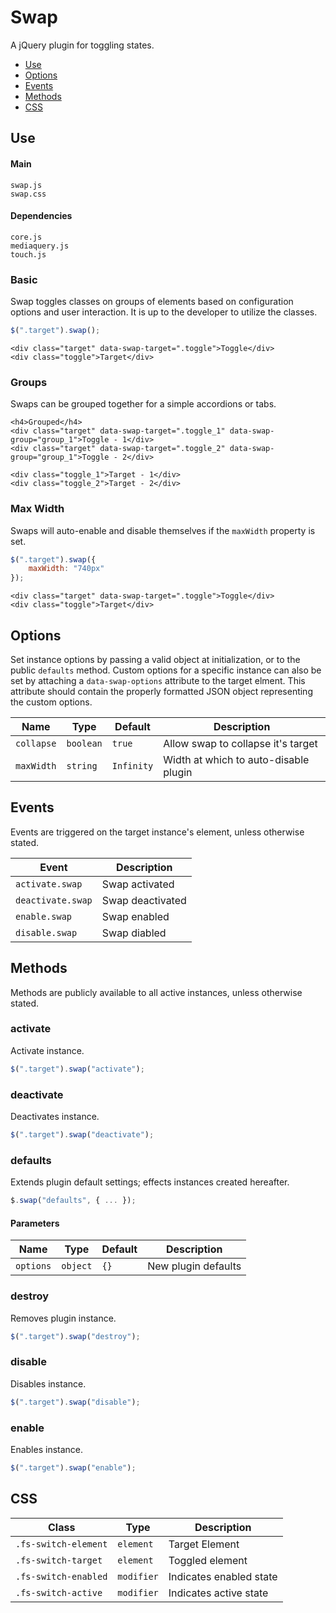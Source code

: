 # Swap

A jQuery plugin for toggling states.

* [Use](#use)
* [Options](#options)
* [Events](#events)
* [Methods](#methods)
* [CSS](#css)

## Use 

#### Main

```markup
swap.js
swap.css
```

#### Dependencies

```markup
core.js
mediaquery.js
touch.js
```

### Basic

Swap toggles classes on groups of elements based on configuration options and user interaction. It is up to the developer to utilize the classes.

```javascript
$(".target").swap();
```

```markup
<div class="target" data-swap-target=".toggle">Toggle</div>
<div class="toggle">Target</div>
```

### Groups

Swaps can be grouped together for a simple accordions or tabs.

```markup
<h4>Grouped</h4>
<div class="target" data-swap-target=".toggle_1" data-swap-group="group_1">Toggle - 1</div>
<div class="target" data-swap-target=".toggle_2" data-swap-group="group_1">Toggle - 2</div>

<div class="toggle_1">Target - 1</div>
<div class="toggle_2">Target - 2</div>
```

### Max Width

Swaps will auto-enable and disable themselves if the `maxWidth` property is set.

```javascript
$(".target").swap({
	maxWidth: "740px"
});
```

```markup
<div class="target" data-swap-target=".toggle">Toggle</div>
<div class="toggle">Target</div>
```


## Options

Set instance options by passing a valid object at initialization, or to the public `defaults` method. Custom options for a specific instance can also be set by attaching a `data-swap-options` attribute to the target elment. This attribute should contain the properly formatted JSON object representing the custom options.

| Name | Type | Default | Description |
| --- | --- | --- | --- |
| `collapse` | `boolean` | `true` | Allow swap to collapse it's target |
| `maxWidth` | `string` | `Infinity` | Width at which to auto-disable plugin |

## Events

Events are triggered on the target instance's element, unless otherwise stated.

| Event | Description |
| --- | --- |
| `activate.swap` | Swap activated |
| `deactivate.swap` | Swap deactivated |
| `enable.swap` | Swap enabled |
| `disable.swap` | Swap diabled |

## Methods

Methods are publicly available to all active instances, unless otherwise stated.

### activate

Activate instance.

```javascript
$(".target").swap("activate");
```

### deactivate

Deactivates instance.

```javascript
$(".target").swap("deactivate");
```

### defaults

Extends plugin default settings; effects instances created hereafter.

```javascript
$.swap("defaults", { ... });
```

#### Parameters

| Name | Type | Default | Description |
| --- | --- | --- | --- |
| `options` | `object` | `{}` | New plugin defaults |

### destroy

Removes plugin instance.

```javascript
$(".target").swap("destroy");
```

### disable

Disables instance.

```javascript
$(".target").swap("disable");
```

### enable

Enables instance.

```javascript
$(".target").swap("enable");
```

## CSS

| Class | Type | Description |
| --- | --- | --- |
| `.fs-switch-element` | `element` | Target Element |
| `.fs-switch-target` | `element` | Toggled element |
| `.fs-switch-enabled` | `modifier` | Indicates enabled state |
| `.fs-switch-active` | `modifier` | Indicates active state |

